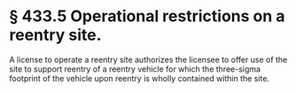 # § 433.5   Operational restrictions on a reentry site.

A license to operate a reentry site authorizes the licensee to offer use of the site to support reentry of a reentry vehicle for which the three-sigma footprint of the vehicle upon reentry is wholly contained within the site. 




